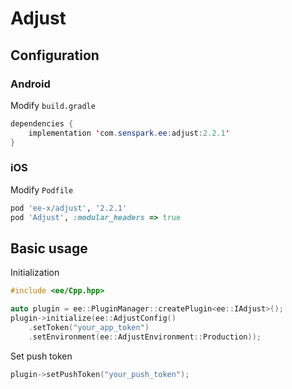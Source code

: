# Adjust
## Configuration
### Android
Modify `build.gradle`
```java
dependencies {
    implementation 'com.senspark.ee:adjust:2.2.1'
}
```

### iOS
Modify `Podfile`
```ruby
pod 'ee-x/adjust', '2.2.1'
pod 'Adjust', :modular_headers => true
```

## Basic usage
Initialization
```cpp
#include <ee/Cpp.hpp>

auto plugin = ee::PluginManager::createPlugin<ee::IAdjust>();
plugin->initialize(ee::AdjustConfig()
    .setToken("your_app_token")
    .setEnvironment(ee::AdjustEnvironment::Production));
```

Set push token
```cpp
plugin->setPushToken("your_push_token");
```
